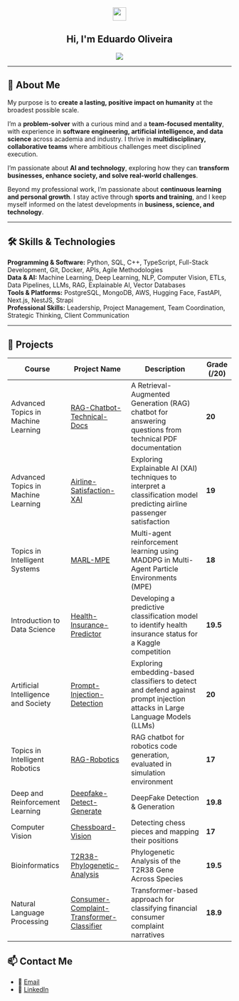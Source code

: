 <div align = "center">
<img href="center" src="https://raw.githubusercontent.com/MartinHeinz/MartinHeinz/master/wave.gif" width="30px">
<h2 align = "center" > Hi, I'm Eduardo Oliveira </h2>
  <img src="https://komarev.com/ghpvc/?username=eduardooliveiraps&color=blue&style=for-the-badge"></img>
</div>

---

## 👤 About Me

My purpose is to **create a lasting, positive impact on humanity** at the broadest possible scale.  

I’m a **problem-solver** with a curious mind and a **team-focused mentality**, with experience in **software engineering, artificial intelligence, and data science** across academia and industry. I thrive in **multidisciplinary, collaborative teams** where ambitious challenges meet disciplined execution.  

I’m passionate about **AI and technology**, exploring how they can **transform businesses, enhance society, and solve real-world challenges**.  

Beyond my professional work, I’m passionate about **continuous learning and personal growth**. I stay active through **sports and training**, and I keep myself informed on the latest developments in **business, science, and technology**.

---

## 🛠 Skills & Technologies

**Programming & Software:** Python, SQL, C++, TypeScript, Full-Stack Development, Git, Docker, APIs, Agile Methodologies  
**Data & AI:** Machine Learning, Deep Learning, NLP, Computer Vision, ETLs, Data Pipelines, LLMs, RAG, Explainable AI, Vector Databases  
**Tools & Platforms:** PostgreSQL, MongoDB, AWS, Hugging Face, FastAPI, Next.js, NestJS, Strapi  
**Professional Skills:** Leadership, Project Management, Team Coordination, Strategic Thinking, Client Communication  

---

## 🚀 Projects

<p align="center">

| **Course**                          | **Project Name**                          | **Description**                                                                                   | **Grade (/20)** |
|-------------------------------------|-------------------------------------------|---------------------------------------------------------------------------------------------------|-----------------|
| Advanced Topics in Machine Learning | [RAG-Chatbot-Technical-Docs](https://github.com/eduardooliveiraps/RAG-Chatbot-Technical-Docs) | A Retrieval-Augmented Generation (RAG) chatbot for answering questions from technical PDF documentation | **20** |
| Advanced Topics in Machine Learning | [Airline-Satisfaction-XAI](https://github.com/eduardooliveiraps/Airline-Satisfaction-XAI) | Exploring Explainable AI (XAI) techniques to interpret a classification model predicting airline passenger satisfaction | **19** |
| Topics in Intelligent Systems       | [MARL-MPE](https://github.com/eduardooliveiraps/MARL-MPE) | Multi-agent reinforcement learning using MADDPG in Multi-Agent Particle Environments (MPE) | **18** | 
| Introduction to Data Science        | [Health-Insurance-Predictor](https://github.com/eduardooliveiraps/HealthInsurancePredictor) | Developing a predictive classification model to identify health insurance status for a Kaggle competition | **19.5** |
| Artificial Intelligence and Society | [Prompt-Injection-Detection](https://github.com/eduardooliveiraps/prompt-injection-detection) | Exploring embedding-based classifiers to detect and defend against prompt injection attacks in Large Language Models (LLMs) | **20** |
| Topics in Intelligent Robotics | [RAG-Robotics](https://github.com/eduardooliveiraps/rag-robotics) | RAG chatbot for robotics code generation, evaluated in simulation environment | **17** |
| Deep and Reinforcement Learning | [Deepfake-Detect-Generate](https://github.com/eduardooliveiraps/deepfake-detect-generate) | DeepFake Detection & Generation | **19.8** |
| Computer Vision | [Chessboard-Vision](https://github.com/eduardooliveiraps/chessboard-vision) | Detecting chess pieces and mapping their positions | **17** |
| Bioinformatics | [T2R38-Phylogenetic-Analysis](https://github.com/eduardooliveiraps/T2R38-Phylogenetic-Analysis) | Phylogenetic Analysis of the T2R38 Gene Across Species | **19.5** |
| Natural Language Processing | [Consumer-Complaint-Transformer-Classifier](https://github.com/eduardooliveiraps/consumer-complaint-transformer-classifier) | Transformer-based approach for classifying financial consumer complaint narratives | **18.9** |
</p>






## 📫 Contact Me

- 📧 [Email](mailto:eduardomoliveiraa03@gmail.com)  
- 🔗 [LinkedIn](https://www.linkedin.com/in/eduardo-oliveira-ps/)  
